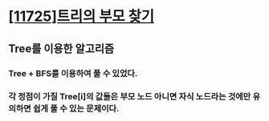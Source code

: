 # [[11725]트리의 부모 찾기](https://www.acmicpc.net/problem/11725)

## Tree를 이용한 알고리즘
### Tree + BFS를 이용하여 풀 수 있었다.<br>
### 각 정점이 가질 Tree[i]의 값들은 부모 노드 아니면 자식 노드라는 것에만 유의하면 쉽게 풀 수 있는 문제이다.<br>